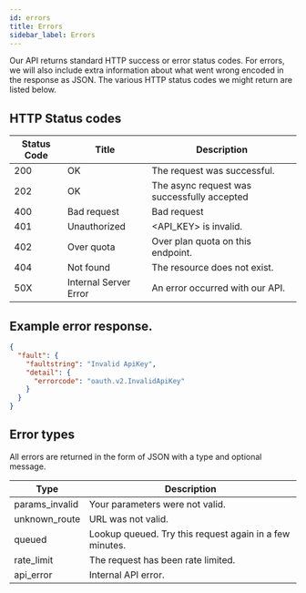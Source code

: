 ```yaml
---
id: errors
title: Errors
sidebar_label: Errors
---
```


Our API returns standard HTTP success or error status codes. For errors, we will also include extra information about what went wrong encoded in the response as JSON. The various HTTP status codes we might return are listed below.

## HTTP Status codes

| Status Code | Title                 | Description                                 |
| ----------- | --------------------- | ------------------------------------------- |
| 200         | OK                    | The request was successful.                 |
| 202         | OK                    | The async request was successfully accepted |
| 400         | Bad request           | Bad request                                 |
| 401         | Unauthorized          | <API_KEY> is invalid.                       |
| 402         | Over quota            | Over plan quota on this endpoint.           |
| 404         | Not found             | The resource does not exist.                |
| 50X         | Internal Server Error | An error occurred with our API.             |

## Example error response.

```json
{
  "fault": {
    "faultstring": "Invalid ApiKey",
    "detail": {
      "errorcode": "oauth.v2.InvalidApiKey"
    }
  }
}
```

## Error types

All errors are returned in the form of JSON with a type and optional message.

| Type           | Description                                             |
| -------------- | ------------------------------------------------------- |
| params_invalid | Your parameters were not valid.                         |
| unknown_route  | URL was not valid.                                      |
| queued         | Lookup queued. Try this request again in a few minutes. |
| rate_limit     | The request has been rate limited.                      |
| api_error      | Internal API error.                                     |
